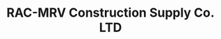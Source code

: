 ---
title: "RAC-MRV Construction Supply Co. LTD"
url: /pasig/rac-mrv-construction-supply-co-ltd/
shop: Eisenwaren
---